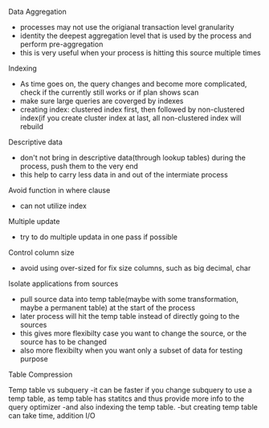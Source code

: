 Data Aggregation
- processes may not use the origianal transaction level granularity
- identity the deepest aggregation level that is used by the process and perform pre-aggregation
- this is very useful when your process is hitting this source multiple times

Indexing
- As time goes on, the query changes and become more complicated, check if the currently still works or if plan shows scan
- make sure large queries are coverged by indexes
- creating index: clustered index first, then followed by non-clustered index(if you create cluster index at last, all non-clustered index will rebuild

Descriptive data
- don't not bring in descriptive data(through lookup tables) during the process, push them to the very end
- this help to carry less data in and out of the intermiate process

Avoid function in where clause
- can not utilize index

Multiple update
- try to do multiple updata in one pass if possible

Control column size
- avoid using over-sized for fix size columns, such as big decimal, char

Isolate applications from sources
- pull source data into temp table(maybe with some transformation, maybe a permanent table) at the start of the process
- later process will hit the temp table instead of directly going to the sources
- this gives more flexibilty case you want to change the source, or the source has to be changed
- also more flexibilty when you want only a subset of data for testing purpose

Table Compression


Temp table vs subquery
-it can be faster if you change subquery to use a temp table, as temp table has statitcs and thus provide more info to the
query optimizer
-and also indexing the temp table.
-but creating temp table can take time, addition I/O
